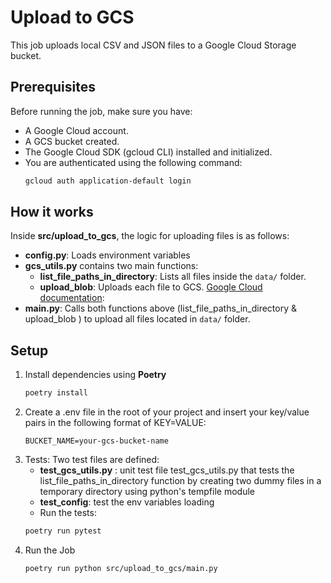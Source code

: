 # Upload to GCS

This job uploads local CSV and JSON files to a Google Cloud Storage bucket.  

## Prerequisites

Before running the job, make sure you have:

- A Google Cloud account.
- A GCS bucket created.
- The Google Cloud SDK (gcloud CLI) installed and initialized.
- You are authenticated using the following command:
   ```bash
   gcloud auth application-default login

## How it works
Inside **src/upload_to_gcs**, the logic for uploading files is as follows:
- **config.py**: Loads environment variables
- **gcs_utils.py** contains two main functions:  
  - **list_file_paths_in_directory**: Lists all files inside the `data/` folder.  
  - **upload_blob**: Uploads each file to GCS. [Google Cloud documentation](https://cloud.google.com/storage/docs/uploading-objects):
- **main.py**: Calls both functions above (list_file_paths_in_directory & upload_blob ) to upload all files located in `data/` folder.

## Setup

1. Install dependencies using **Poetry**
   ```bash
   poetry install

2. Create a .env file in the root of your project and insert your key/value pairs in the following format of KEY=VALUE:
    ```.env
    BUCKET_NAME=your-gcs-bucket-name

4. Tests: Two test files are defined:
   - **test_gcs_utils.py** : unit test file test_gcs_utils.py that tests the list_file_paths_in_directory function by creating two dummy files in a temporary directory using python's tempfile module
   - **test_config**: test the env variables loading
   - Run the tests:
   ```bash
   poetry run pytest

5. Run the Job
   ```bash
   poetry run python src/upload_to_gcs/main.py